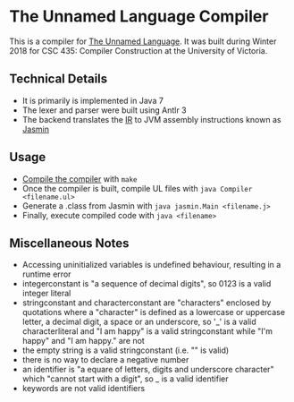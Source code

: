 # The Unnamed Language Compiler
This is a compiler for [The Unnamed Language](https://github.com/MichaelReiter/CSC435/blob/master/spec/ul.pdf). It was built during Winter 2018 for CSC 435: Compiler Construction at the University of Victoria.

## Technical Details
- It is primarily is implemented in Java 7
- The lexer and parser were built using Antlr 3
- The backend translates the [IR](https://github.com/MichaelReiter/CSC435/blob/master/spec/ir.pdf) to JVM assembly instructions known as [Jasmin](https://en.wikipedia.org/wiki/Jasmin_(software))

## Usage
- [Compile the compiler](https://www.youtube.com/watch?v=1khghXRGb6k) with `make`
- Once the compiler is built, compile UL files with `java Compiler <filename.ul>`
- Generate a .class from Jasmin with `java jasmin.Main <filename.j>`
- Finally, execute compiled code with `java <filename>`

## Miscellaneous Notes
- Accessing uninitialized variables is undefined behaviour, resulting in a runtime error
- integerconstant is "a sequence of decimal digits", so 0123 is a valid integer literal
- stringconstant and characterconstant are "characters" enclosed by quotations where a "character" is defined as a lowercase or uppercase letter, a decimal digit, a space or an underscore, so '_' is a valid characterliteral and "I am happy" is a valid stringconstant while "I'm happy" and "I am happy." are not
- the empty string is a valid stringconstant (i.e. "" is valid)
- there is no way to declare a negative number
- an identifier is "a equare of letters, digits and underscore character" which "cannot start with a digit", so _ is a valid identifier
- keywords are not valid identifiers
